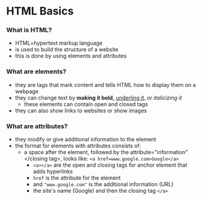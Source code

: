 # HTML Basics
### What is HTML?
+ HTML=hypertext markup language
+ is used to build the structure of a website
+ this is done by using elements and attributes

### What are elements?
+ they are tags that mark content and tells HTML how to display them on a webpage
+ they can change text by <strong>making it bold,</strong>  <u>underling it,</u> <i>or italicizing it</i>
    + these elements can contain open and closed tags
+ they can also show links to websites or show images

### What are attributes?
+ they modify or give additional information to the element
+ the format for elements with attributes consists of:
    + a space after the element, followed by the attribute="information"</closing tag>, looks like: `<a href=www.google.com>Google</a>` 
        + `<a></a>` are the open and closing tags for anchor element that adds hyperlinks
        + `href` is the attribute for the element
        + and `"www.google.com"` is the additional information (URL)
        + the site's name (Google) and then the closing tag `</a>`
